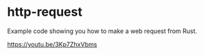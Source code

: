 # http-request

Example code showing you how to make a web
request from Rust.

https://youtu.be/3Kp7ZhxVbms

